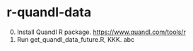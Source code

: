 # r-quandl-data
0. Install Quandl R package. https://www.quandl.com/tools/r
0. Run get_quandl_data_future.R, KKK.
abc